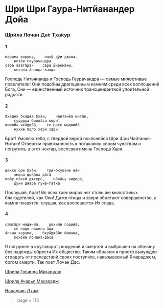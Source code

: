 # Шри Шри Гаура-Нитйанандер Дойа

### Ш́рӣла Лочан Да̄с Т̣ха̄кур

#### 1

    парама корун̣а,    паху̐ дӯи джана,
        нита̄и гаурачандра
    саба авата̄ра-    са̄ра ш́ироман̣и,
        кевала а̄нанда-канда

Господь Нитьянанда и Господь Гаурачандра — самые милостивые повелители! Они подобны драгоценным камням среди всех воплощений Бога, Они — единственный источник трансцендентной упоительной радости.

#### 2

    бхаджа бхаджа бха̄и,    чаитанйа нита̄и,
        судр̣д̣ха биш́ва̄са кори’
    виш̣ойа чха̄д̣ийа̄,    се расе маджийа̄
        мукхе боло хари хари

Брат! Умоляю тебя, с твердой верой поклоняйся Шри Шри Чайтанья-Нитаю! Отвергни привязанность к потаканию своим чувствам и погрузись в этот нектар, воспевая имена Господа Хари.

#### 3

    декхо оре бха̄и,    три-бхуване на̄и
        эмона дойа̄ла да̄та̄
    паш́у па̄кхӣ джхуре,    па̄ш̣а̄н̣а видоре,
        ш́уни джа̄ра гун̣а-га̄тха̄

Послушай, брат! Во всех трех мирах нет столь же милостивых благодетелей, как Они! Даже птицы и звери обретают совершенство, а камни плавятся, слушая, как воспевается Их слава.

#### 4

    сам̇са̄ре маджийа̄,    рохили под̣ийа̄,
        се паде нахило а̄ш́а
    а̄пана карама,    бхун̃джа̄йе ш́амана,
        кохойе лочана-да̄са

Я погружен в круговорот рождений и смертей и выброшен на обочину без надежды обрести Их общество. Таким образом я просто вынужден страдать от последствий своих поступков, наказываемый Ямараджем, богом смерти. Так поет Лочан Дас.

[Шрила Говинда Махарадж](https://soundcloud.com/bharatimaharaj/govinda-maharaj-parama-koruna)

[Шрила Ачарья Махарадж](https://soundcloud.com/bharatimaharaj/acharya-maharaj-paramakaruna)

[Навадвип Дхам](https://soundcloud.com/bharatimaharaj/navadwip-scsm-parama-koruna)

> page = 115